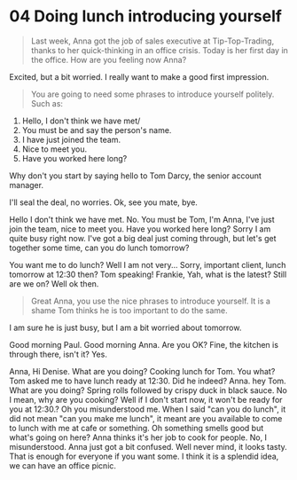  # 04 Doing lunch introducing yourself

> Last week, Anna got the job of sales executive at Tip-Top-Trading, thanks to her quick-thinking in an office crisis. Today is her first day in the office. How are you feeling now Anna?

Excited, but a bit worried. I really want to make a good first impression.

> You are going to need some phrases to introduce yourself politely. Such as:

1. Hello, I don't think we have met/
2. You must be and say the person's name.
3. I have just joined the team.
4. Nice to meet you.
5. Have you worked here long?

Why don't you start by saying hello to Tom Darcy, the senior account manager.

I'll seal the deal, no worries. Ok, see you mate, bye.

Hello I don't think we have met.
No.
You must be Tom, I'm Anna, I've just join the team, nice to meet you. Have you worked here long?
Sorry I am quite busy right now. I've got a big deal just coming through, but let's get together some time, can you do lunch tomorrow?

You want me to do lunch? Well I am not very...
Sorry, important client, lunch tomorrow at 12:30 then? Tom speaking! Frankie, Yah, what is the latest? Still are we on? Well ok then.

> Great Anna, you use the nice phrases to introduce yourself. It is a shame Tom thinks he is too important to do the same.

I am sure he is just busy, but I am a bit worried about tomorrow.

Good morning Paul. Good morning Anna. Are you OK?
Fine, the kitchen is through there, isn't it? Yes.

Anna, Hi Denise. What are you doing?
Cooking lunch for Tom. You what?
Tom asked me to have lunch ready at 12:30.
Did he indeed?
Anna. hey Tom. What are you doing?
Spring rolls followed by crispy duck in black sauce.
No I mean, why are you cooking?
Well if I don't start now, it won't be ready for you at 12:30.?
Oh you misunderstood me. When I said "can you do lunch", it did not mean "can you make me lunch", it meant are you available to come to lunch with me at cafe or something.
Oh something smells good but what's going on here?
Anna thinks it's her job to cook for people.
No, I misunderstood.
Anna just got a bit confused.
Well never mind, it looks tasty.
That is enough for everyone if you want some. I think it is a splendid idea, we can have an office picnic.